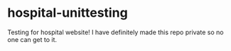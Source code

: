 # hospital-unittesting
Testing for hospital website! I have definitely made this repo private so no one can get to it.
